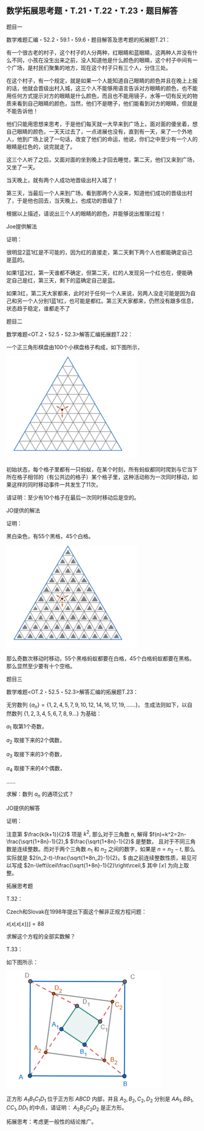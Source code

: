 ## 数学拓展思考题・T.21・T.22・T.23・题目解答

题目一

数学难题汇编・52.2・59.1・59.6・题目解答及思考题的拓展题T.21：

有一个很古老的村子，这个村子的人分两种，红眼睛和蓝眼睛，这两种人并没有什么不同，小孩在没生出来之前，没人知道他是什么颜色的眼睛，这个村子中间有一个广场，是村民们聚集的地方，现在这个村子只有三个人，分住三处。

在这个村子，有一个规定，就是如果一个人能知道自己眼睛的颜色并且在晚上上报的话，他就会晋级出村入城，这三个人不能够用语言告诉对方眼睛的颜色，也不能用任何方式提示对方的眼睛是什么颜色，而且也不能用镜子，水等一切有反光的物质来看到自己眼睛的颜色，当然，他们不是瞎子，他们能看到对方的眼睛，但就是不能告诉他！

他们只能用思想来思考，于是他们每天就一大早来到广场上，面对面的傻坐着，想自己眼睛的颜色，一天天过去了，一点进展也没有，直到有一天，来了一个外地人，他到广场上说了一句话，改变了他们的命运，他说，你们之中至少有一个人的眼睛是红色的，说完就走了。

这三个人听了之后，又面对面的坐到晚上才回去睡觉，第二天，他们又来到广场，又坐了一天。

当天晚上，就有两个人成功地晋级出村入城了！

第三天，当最后一个人来到广场，看到那两个人没来，知道他们成功的晋级出村了，于是他也回去，当天晚上，也成功的晋级了！

根据以上描述，请说出三个人的眼睛的颜色，并能够说出推理过程！ 

Joe提供解法

证明：

很明显2蓝1红是不可能的，因为红的直接走，第二天剩下两个人也都能确定自己是蓝的。

如果1蓝2红，第一天谁都不确定，但第二天，红的人发现另一个红也在，便能确定自己是红，第三天，剩下的蓝确定自己是蓝。

如果3红，第二天大家都来，此时对于任何一个人来说，另两人没走可能是因为自己和另一个人分别1蓝1红，也可能是都红。第三天大家都来，仍然没有跟多信息，状态趋于稳定，谁都走不了

题目二

数学难题<OT.2・52.5・52.3>解答汇编拓展题T.22：

一个正三角形棋盘由100个小棋盘格子构成，如下图所示，

![图](/pics/p86-1.png)

初始状态，每个格子里都有一只蚂蚁，在某个时刻，所有蚂蚁都同时爬到与它当下所在格子相邻的（有公共边的格子）某个格子里，这种活动称为一次同时移动，如果这样的同时移动事件一共发生了11次，

请证明：至少有10个格子在最后一次同时移动后是空的。

JO提供的解法

证明：

黑白染色，有55个黑格，45个白格。

![图](/pics/p86-2.png)

那么奇数次移动时移动，55个黑格蚂蚁都要在白格，45个白格蚂蚁都要在黑格。那么显然至少要有十个空格。

题目三

数学难题<OT.2・52.5・52.3>解答汇编的拓展题T.23：

无穷数列 $\{a_n\}=\{1,2,4,5,7,9,10,12,14,16,17,19,......\}，$ 生成法则如下，以自然数列 $\{1,2,3,4,5,6,7,8,9...\}$ 为基础：

$a_1$ 取第1个奇数，

$a_2$ 取接下来的2个偶数，

$a_3$ 取接下来的3个奇数，

$a_4$ 取接下来的4个偶数，

......

求解：数列 $a_n$ 的通项公式？

JO提供的解答

证明：

注意第 $\frac{k(k+1)}{2}$ 项是 $k^2,$ 那么对于三角数 $n,$ 解得 $f(n)=k^2=2n-\frac{\sqrt{1+8n}-1}{2},$ $\frac{\sqrt{1+8n}-1}{2}$ 是整数，
且对于不同三角数是连续整数。而对于两个三角数 $n_1$ 和 $n_2$ 之间的数字，如果是 $n=n_2-t,$ 那么实际就是 $2(n_2-t)-\frac{\sqrt{1+8n_2}-1}{2}。$ 
由之前连续整数性质，易见可以写成 $2n-\left\lceil\frac{\sqrt{1+8n}-1}{2}\right\rceil,$ 其中 $\left\lceil x\right\rceil$ 为向上取整。

拓展思考题

T.32：

Czech和Slovak在1998年提出下面这个解非正规方程问题：

$x\left \lfloor x\left \lfloor x\left \lfloor x \right \rfloor  \right \rfloor   \right \rfloor=88$

求解这个方程的全部实数解？

T.33：

如下图所示：

![图](/pics/p86-3.png)

正方形 $A_1B_1C_1D_1$ 位于正方形 $ABCD$ 内部，并且 $A_2,B_2,C_2,D_2$ 分别是 $AA_1,BB_1,CC_1,DD_1$ 的中点，请证明： $A_2B_2C_2D_2$ 是正方形。

拓展思考：考虑更一般性的结论推广。




